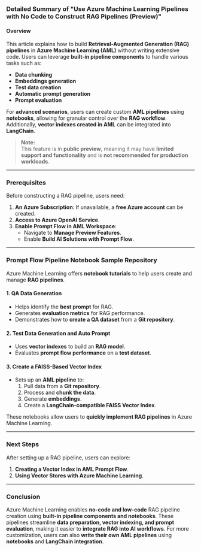 ### **Detailed Summary of "Use Azure Machine Learning Pipelines with No Code to Construct RAG Pipelines (Preview)"**

#### **Overview**

This article explains how to build **Retrieval-Augmented Generation (RAG) pipelines** in **Azure Machine Learning (AML)** without writing extensive code. Users can leverage **built-in pipeline components** to handle various tasks such as:

- **Data chunking**
- **Embeddings generation**
- **Test data creation**
- **Automatic prompt generation**
- **Prompt evaluation**

For **advanced scenarios**, users can create custom **AML pipelines** using **notebooks**, allowing for granular control over the **RAG workflow**. Additionally, **vector indexes created in AML** can be integrated into **LangChain**.

> **Note:**  
> This feature is in **public preview**, meaning it may have **limited support and functionality** and is **not recommended for production workloads**.

---

### **Prerequisites**

Before constructing a RAG pipeline, users need:

1. **An Azure Subscription**: If unavailable, a **free Azure account** can be created.
2. **Access to Azure OpenAI Service**.
3. **Enable Prompt Flow in AML Workspace**:
   - Navigate to **Manage Preview Features**.
   - Enable **Build AI Solutions with Prompt Flow**.

---

### **Prompt Flow Pipeline Notebook Sample Repository**

Azure Machine Learning offers **notebook tutorials** to help users create and manage **RAG pipelines**.

#### **1. QA Data Generation**

- Helps identify the **best prompt** for RAG.
- Generates **evaluation metrics** for RAG performance.
- Demonstrates how to **create a QA dataset** from a **Git repository**.

#### **2. Test Data Generation and Auto Prompt**

- Uses **vector indexes** to build an **RAG model**.
- Evaluates **prompt flow performance** on a **test dataset**.

#### **3. Create a FAISS-Based Vector Index**

- Sets up an **AML pipeline** to:
  1. Pull data from a **Git repository**.
  2. Process and **chunk the data**.
  3. Generate **embeddings**.
  4. Create a **LangChain-compatible FAISS Vector Index**.

These notebooks allow users to **quickly implement RAG pipelines** in Azure Machine Learning.

---

### **Next Steps**

After setting up a RAG pipeline, users can explore:

1. **Creating a Vector Index in AML Prompt Flow**.
2. **Using Vector Stores with Azure Machine Learning**.

---

### **Conclusion**

Azure Machine Learning enables **no-code and low-code** RAG pipeline creation using **built-in pipeline components and notebooks**. These pipelines streamline **data preparation, vector indexing, and prompt evaluation**, making it easier to **integrate RAG into AI workflows**. For more customization, users can also **write their own AML pipelines** using **notebooks** and **LangChain integration**.
